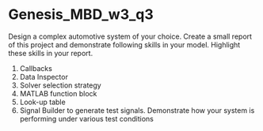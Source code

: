 # Genesis_MBD_w3_q3
 Design a complex automotive system of your choice. Create
a small report of this project and demonstrate following skills in your model. Highlight
these skills in your report.
1. Callbacks
2. Data Inspector
3. Solver selection strategy
4. MATLAB function block
5. Look-up table
6. Signal Builder to generate test signals. Demonstrate how your system is
performing under various test conditions 
